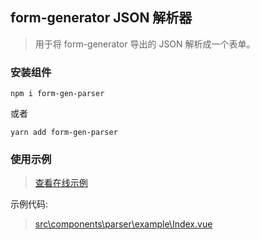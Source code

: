 ## form-generator JSON 解析器

> 用于将 form-generator 导出的 JSON 解析成一个表单。

### 安装组件

```
npm i form-gen-parser
```

或者

```
yarn add form-gen-parser
```

### 使用示例

> [查看在线示例](https://mrhj.gitee.io/form-generator/#/parser)

示例代码:

> [src\components\parser\example\Index.vue](https://github.com/JakHuang/form-generator/blob/dev/src/components/parser/example/Index.vue)
